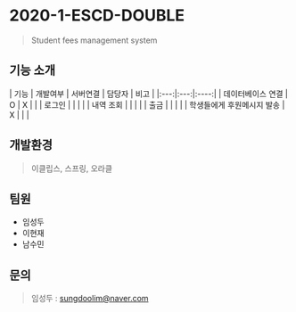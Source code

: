 # 2020-1-ESCD-DOUBLE

> Student fees management system

## 기능 소개
| 기능 | 개발여부 | 서버연결 | 담당자 | 비고 |
|:---:|:---:|:----:|
| 데이터베이스 연결 | O | X |  | 
| 로그인 | | | |
| 내역 조회 | | | |
| 출금 | | | |
| 학생들에게 후원메시지 발송 | X | | |

## 개발환경 
> 이클립스, 스프링, 오라클

## 팀원
 - 임성두
 - 이현재
 - 남수민

## 문의
 > 임성두 : sungdoolim@naver.com
